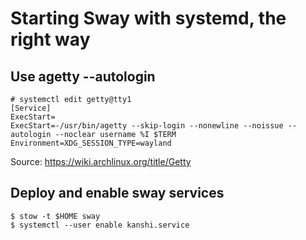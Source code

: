 # Starting Sway with systemd, the right way

## Use agetty --autologin

```console
# systemctl edit getty@tty1
[Service]
ExecStart=
ExecStart=-/usr/bin/agetty --skip-login --nonewline --noissue --autologin --noclear username %I $TERM
Environment=XDG_SESSION_TYPE=wayland
```

Source: https://wiki.archlinux.org/title/Getty

## Deploy and enable sway services

```console
$ stow -t $HOME sway
$ systemctl --user enable kanshi.service
```
